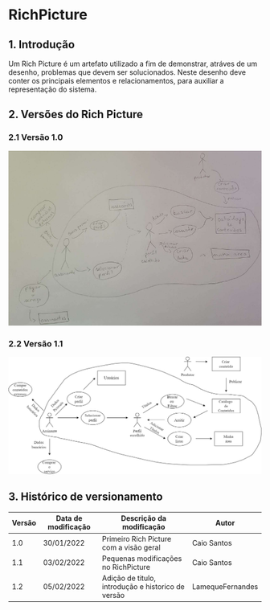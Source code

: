 # RichPicture

## 1. Introdução

Um Rich Picture é um artefato utilizado a fim de demonstrar, atráves de um desenho, problemas que devem ser solucionados. Neste desenho deve conter os principais elementos e relacionamentos, para auxiliar a representação do sistema.

## 2. Versões do Rich Picture

### 2.1 Versão 1.0

![](../assets/img/RichPicture01.png)

### 2.2 Versão 1.1

![](../assets/img/RichPicture02.jpg)


## 3. Histórico de versionamento

|Versão|Data de modificação|Descrição da modificação|Autor|
|-|-|-|-|
|1.0|30/01/2022|Primeiro Rich Picture com a visão geral|Caio Santos|
|1.1|03/02/2022|Pequenas modificações no RichPicture|Caio Santos|
|1.2|05/02/2022|Adição de titulo, introdução e historico de versão|LamequeFernandes|
